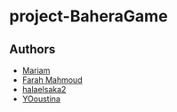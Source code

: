 # project-BaheraGame
## Authors

 - [Mariam](https://github.com/Mariam613)
 - [Farah Mahmoud](https://github.com/fr7m7moud70)
 - [halaelsaka2](https://github.com/halaelsaka2)
 - [YOoustina](https://github.com/YOoustina)
